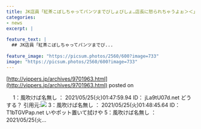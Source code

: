 ```yaml
---
title: JK店員「紅茶こぼしちゃってパンツまでびしょびしょ…店長に怒られちゃうよぉ＞＜」
categories:
- news
excerpt: |
  
feature_text: |
  ## JK店員「紅茶こぼしちゃってパンツまでび...
  
feature_image: "https://picsum.photos/2560/600?image=733"
image: "https://picsum.photos/2560/600?image=733"
---
```


[http://vippers.jp/archives/9701963.html](http://vippers.jp/archives/9701963.html)
posted on 

<!--more-->

　 1：風吹けば名無し ： 2021/05/25(火)01:47:59.94 ID： jLa9tU07d.net どうする？ 引用元:![](https://i.imgur.com/7MwiJw5.jpg) 3：風吹けば名無し ： 2021/05/25(火)01:48:45.64 ID： T1bTGVPap.net いやポット置いて拭けや 5：風吹けば名無し ： 2021/05/25(火...
